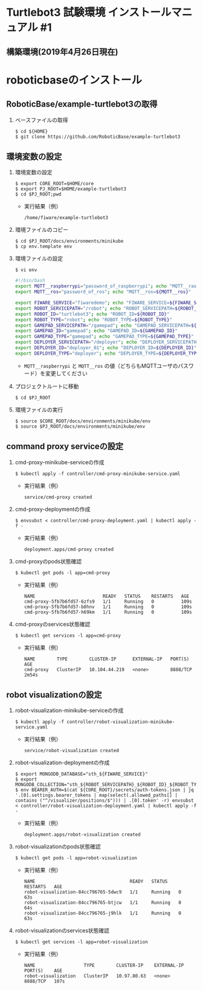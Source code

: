 # Turtlebot3 試験環境 インストールマニュアル #1


## 構築環境(2019年4月26日現在)


# roboticbaseのインストール

## RoboticBase/example-turtlebot3の取得
1. ベースファイルの取得

    ```
    $ cd ${HOME}
    $ git clone https://github.com/RoboticBase/example-turtlebot3
    ```

## 環境変数の設定
1. 環境変数の設定

    ```
    $ export CORE_ROOT=$HOME/core
    $ export PJ_ROOT=$HOME/example-turtlebot3
    $ cd $PJ_ROOT;pwd
    ```

    - 実行結果（例）

        ```
        /home/fiware/example-turtlebot3
        ```

1. 環境ファイルのコピー

    ```
    $ cd $PJ_ROOT/docs/environments/minikube
    $ cp env.template env
    ```

1. 環境ファイルの設定

    ```
    $ vi env
    ```

    ```bash
    #!/bin/bash
    export MQTT__raspberrypi="password_of_raspberrypi"; echo "MQTT__raspberrypi=${MQTT__raspberrypi}"
    export MQTT__ros="password_of_ros"; echo "MQTT__ros=${MQTT__ros}"

    export FIWARE_SERVICE="fiwaredemo"; echo "FIWARE_SERVICE=${FIWARE_SERVICE}"
    export ROBOT_SERVICEPATH="/robot"; echo "ROBOT_SERVICEPATH=${ROBOT_SERVICEPATH}"
    export ROBOT_ID="turtlebot3"; echo "ROBOT_ID=${ROBOT_ID}"
    export ROBOT_TYPE="robot"; echo "ROBOT_TYPE=${ROBOT_TYPE}"
    export GAMEPAD_SERVICEPATH="/gamepad"; echo "GAMEPAD_SERVICEPATH=${GAMEPAD_SERVICEPATH}"
    export GAMEPAD_ID="gamepad"; echo "GAMEPAD_ID=${GAMEPAD_ID}"
    export GAMEPAD_TYPE="gamepad"; echo "GAMEPAD_TYPE=${GAMEPAD_TYPE}"
    export DEPLOYER_SERVICEPATH="/deployer"; echo "DEPLOYER_SERVICEPATH=${DEPLOYER_SERVICEPATH}"
    export DEPLOYER_ID="deployer_01"; echo "DEPLOYER_ID=${DEPLOYER_ID}"
    export DEPLOYER_TYPE="deployer"; echo "DEPLOYER_TYPE=${DEPLOYER_TYPE}"
    ```

    * `MQTT__raspberrypi` と `MQTT__ros` の値（どちらもMQTTユーザのパスワード）を変更してください

1. プロジェクトルートに移動

    ```
    $ cd $PJ_ROOT
    ```

1. 環境ファイルの実行

    ```
    $ source $CORE_ROOT/docs/environments/minikube/env
    $ source $PJ_ROOT/docs/environments/minikube/env
    ```

## command proxy serviceの設定

1. cmd-proxy-minikube-serviceの作成

    ```
    $ kubectl apply -f controller/cmd-proxy-minikube-service.yaml
    ```

    - 実行結果（例）

        ```
        service/cmd-proxy created
        ```

1. cmd-proxy-deploymentの作成

    ```
    $ envsubst < controller/cmd-proxy-deployment.yaml | kubectl apply -f -
    ```

    - 実行結果（例）

        ```
        deployment.apps/cmd-proxy created
        ```

1. cmd-proxyのpods状態確認

    ```
    $ kubectl get pods -l app=cmd-proxy
    ```

    - 実行結果（例）

        ```
        NAME                         READY   STATUS    RESTARTS   AGE
        cmd-proxy-5fb7b6fd57-6zfs9   1/1     Running   0          109s
        cmd-proxy-5fb7b6fd57-b8hnv   1/1     Running   0          109s
        cmd-proxy-5fb7b6fd57-h69km   1/1     Running   0          109s
        ```

1. cmd-proxyのservices状態確認

    ```
    $ kubectl get services -l app=cmd-proxy
    ```

    - 実行結果（例）

        ```
        NAME        TYPE        CLUSTER-IP      EXTERNAL-IP   PORT(S)    AGE
        cmd-proxy   ClusterIP   10.104.44.219   <none>        8888/TCP   2m54s
        ```


## robot visualizationの設定

1. robot-visualization-minikube-serviceの作成

    ```
    $ kubectl apply -f controller/robot-visualization-minikube-service.yaml
    ```

    - 実行結果（例）

        ```
        service/robot-visualization created
        ```

1. robot-visualization-deploymentの作成

    ```
    $ export MONGODB_DATABASE="sth_${FIWARE_SERVICE}"
    $ export MONGODB_COLLECTION="sth_${ROBOT_SERVICEPATH}_${ROBOT_ID}_${ROBOT_TYPE}"
    $ env BEARER_AUTH=$(cat ${CORE_ROOT}/secrets/auth-tokens.json | jq '.[0].settings.bearer_tokens | map(select(.allowed_paths[] | contains ("^/visualizer/positions/$"))) | .[0].token' -r) envsubst < controller/robot-visualization-deployment.yaml | kubectl apply -f -
    ```

    - 実行結果（例）

        ```
        deployment.apps/robot-visualization created
        ```

1. robot-visualizationのpods状態確認

    ```
    $ kubectl get pods -l app=robot-visualization
    ```

    - 実行結果（例）

        ```
        NAME                                   READY   STATUS    RESTARTS   AGE
        robot-visualization-84cc796765-5dwc9   1/1     Running   0          63s
        robot-visualization-84cc796765-btjcw   1/1     Running   0          64s
        robot-visualization-84cc796765-j9hlk   1/1     Running   0          63s
        ```

1. robot-visualizationのservices状態確認

    ```
    $ kubectl get services -l app=robot-visualization
    ```

    - 実行結果（例）

        ```
        NAME                  TYPE        CLUSTER-IP    EXTERNAL-IP   PORT(S)    AGE
        robot-visualization   ClusterIP   10.97.80.63   <none>        8888/TCP   107s
        ```
